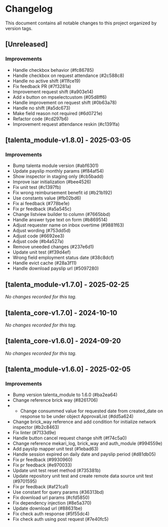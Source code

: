 # Changelog

This document contains all notable changes to this project organized by version tags.

## [Unreleased]

### Improvements
- Handle checkbox behavior (#fc86785)
- Handle checkbox on request attendance (#2c588c8)
- Handle no active shift (#11fce19)
- Fix feedback PR (#7f3281a)
- Improvement request shift (#a903e14)
- Add x button on mpselectcustom (#05d8ff6)
- Handle improvement on request shift (#0b63a78)
- Handle no shift (#a5dc673)
- Make field reason not required (#6d0721e)
- Refactor code (#cd297b6)
- Improvement request attendance reskin (#c1391fa)


## [talenta_module-v1.8.0] - 2025-03-05

### Improvements
- Bump talenta module version (#abf6301)
- Update payslip monthly params (#f84af54)
- Show inspector in staging only (#cb5badd)
- Improve isar initialization (#bee4526)
- Fix unit test (#c1397fb)
- Fix wrong reimbursement benefit id (#b21b192)
- Use constants value (#fb02bd6)
- Fix ai feedback (#778be1e)
- Fix pr feedback (#a5a545c)
- Change listview builder to column (#7665bbd)
- Handle answer type text on form (#b869514)
- Adjust requester name on inbox overtime (#9881f63)
- Adjust wording (#753dd5d)
- Adjust code (#6692ee3)
- Adjust code (#b4a527a)
- Remove uneeded changes (#237e6d1)
- Update unit test (#f39d4ef)
- Wrong field employment status date (#38c8dcf)
- Handle evict cache (#28a3f11)
- Handle download payslip url (#5097280)

## [talenta_module-v1.7.0] - 2025-02-25

*No changes recorded for this tag.*

## [talenta_core-v1.7.0] - 2024-10-10

*No changes recorded for this tag.*

## [talenta_core-v1.6.0] - 2024-09-20

*No changes recorded for this tag.*

## [talenta_module-v1.6.0] - 2025-02-05

### Improvements
- Bump version talenta_module to 1.6.0 (#ba2ea64)
- Change reference brick way (#8261706)
- - Change consummed value for requested date from created_date on response to be under object ApprovalList (#dd5a624)
- Change brick_way reference and add condition for initialize network inspector (#b2c8463)
- Fix linter (#7133d9e)
- Handle button cancel request change shift (#f74c5a0)
- Change reference mekari_log, brick_way and auth_module (#994559e)
- Add payslip mapper unit test (#1ebad63)
- Handle session expired on daily date and payslip period (#d81db05)
- Fix pr feedback (#9930960)
- Fix pr feedback (#e970033)
- Update unit test reset method (#735381b)
- Update repository unit test and create remote data source unit test (#9701595)
- Fix pr feedback (#af21ca1)
- Use constant for query params (#36313bd)
- Fix download url params (#cfd5850)
- Fix dependency injection (#8e5a370)
- Update download url (#88631be)
- Fix check auth response (#5f55dc4)
- Fix check auth using post request (#7e40fc5)

